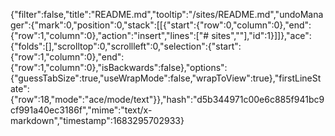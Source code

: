 {"filter":false,"title":"README.md","tooltip":"/sites/README.md","undoManager":{"mark":0,"position":0,"stack":[[{"start":{"row":0,"column":0},"end":{"row":1,"column":0},"action":"insert","lines":["# sites",""],"id":1}]]},"ace":{"folds":[],"scrolltop":0,"scrollleft":0,"selection":{"start":{"row":1,"column":0},"end":{"row":1,"column":0},"isBackwards":false},"options":{"guessTabSize":true,"useWrapMode":false,"wrapToView":true},"firstLineState":{"row":18,"mode":"ace/mode/text"}},"hash":"d5b344971c00e6c885f941bc9cf991a40ec3186f","mime":"text/x-markdown","timestamp":1683295702933}
